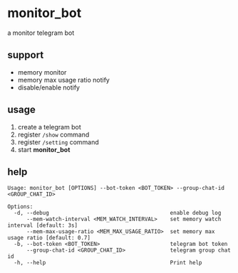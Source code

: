 # monitor_bot

a monitor telegram bot

## support

- memory monitor
- memory max usage ratio notify
- disable/enable notify

## usage

1. create a telegram bot
2. register `/show` command
3. register `/setting` command
4. start **monitor_bot**

## help

```shell
Usage: monitor_bot [OPTIONS] --bot-token <BOT_TOKEN> --group-chat-id <GROUP_CHAT_ID>

Options:
  -d, --debug                                      enable debug log
      --mem-watch-interval <MEM_WATCH_INTERVAL>    set memory watch interval [default: 3s]
      --mem-max-usage-ratio <MEM_MAX_USAGE_RATIO>  set memory max usage ratio [default: 0.7]
  -b, --bot-token <BOT_TOKEN>                      telegram bot token
      --group-chat-id <GROUP_CHAT_ID>              telegram group chat id
  -h, --help                                       Print help
```
